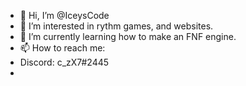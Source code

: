 - 👋 Hi, I’m @IceysCode
- 👀 I’m interested in rythm games, and websites.
- 🌱 I’m currently learning how to make an FNF engine.
- 📫 How to reach me:         
- Discord: c_zX7#2445
- 

<!---
IceysCode/IceysCode is a ✨ special ✨ repository because its `README.md` (this file) appears on your GitHub profile.
You can click the Preview link to take a look at your changes.
--->
